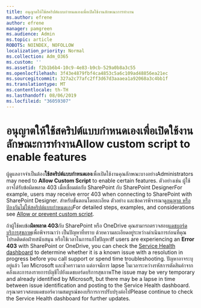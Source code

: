 ```yaml
---
title: อนุญาตให้ใช้สคริปต์แบบกำหนดเองเพื่อเปิดใช้งานลักษณะการทำงาน
ms.author: efrene
author: efrene
manager: pamgreen
ms.audience: Admin
ms.topic: article
ROBOTS: NOINDEX, NOFOLLOW
localization_priority: Normal
ms.collection: Adm_O365
ms.custom: ''
ms.assetid: f2b1b6b4-10c9-4e83-b9cb-529a0b8a3c55
ms.openlocfilehash: 3f43e4879fbf4ca4853c5a6c109ad48856ea21ec
ms.sourcegitcommit: 327a2c77afc2ff3d67d3aaaea1a92068a3c4bb1f
ms.translationtype: MT
ms.contentlocale: th-TH
ms.lasthandoff: 08/06/2019
ms.locfileid: "36059307"
---
```

# <a name="allow-custom-script-to-enable-features"></a><span data-ttu-id="5b5ca-102">อนุญาตให้ใช้สคริปต์แบบกำหนดเองเพื่อเปิดใช้งานลักษณะการทำงาน</span><span class="sxs-lookup"><span data-stu-id="5b5ca-102">Allow custom script to enable features</span></span>

<span data-ttu-id="5b5ca-103">ผู้ดูแลอาจจำเป็นต้อง**ใช้สคริปต์แบบกำหนดเอง**เพื่อเปิดใช้งานคุณลักษณะบางอย่าง</span><span class="sxs-lookup"><span data-stu-id="5b5ca-103">Administrators may need to **Allow Custom Script** to enable certain features.</span></span> <span data-ttu-id="5b5ca-104">ตัวอย่างเช่น ผู้ใช้อาจได้รับข้อผิดพลาด 403 เมื่อเชื่อมต่อกับ SharePoint กับ SharePoint Designer</span><span class="sxs-lookup"><span data-stu-id="5b5ca-104">For example, users may receive error 403 when connecting to SharePoint with SharePoint Designer.</span></span> <span data-ttu-id="5b5ca-105">สำหรับขั้นตอนโดยละเอียด ตัวอย่าง และข้อควรพิจารณาดู[อนุญาต หรือป้องกันไม่ให้สคริปต์แบบกำหนดเอง](https://docs.microsoft.com/sharepoint/allow-or-prevent-custom-script)</span><span class="sxs-lookup"><span data-stu-id="5b5ca-105">For detailed steps, examples, and considerations see [Allow or prevent custom script](https://docs.microsoft.com/sharepoint/allow-or-prevent-custom-script).</span></span>

<span data-ttu-id="5b5ca-106">ถ้าผู้ใช้พบข้อ**ผิดพลาด 403**กับ SharePoint หรือ OneDrive คุณสามารถตรวจสอบ[แดชบอร์ดบริการสุขภาพ](https://admin.microsoft.com/AdminPortal/Home#/servicehealth)เพื่อพิจารณาว่า เป็นปัญหาที่ทราบ ด้วยความละเอียดอยู่ระหว่างดำเนินการก่อนที่คุณโปรดติดต่อฝ่ายสนับสนุน หรือใช้เวลาในการแก้ไขปัญหา</span><span class="sxs-lookup"><span data-stu-id="5b5ca-106">If users are experiencing an **Error 403** with SharePoint or OneDrive, you can check the [Service Health dashboard](https://admin.microsoft.com/AdminPortal/Home#/servicehealth) to determine whether it is a known issue with a resolution in progress before you call support or spend time troubleshooting.</span></span> <span data-ttu-id="5b5ca-107">ปัญหาอาจระบุอยู่แล้ว โดย Microsoft และชั่วคราวมาก แต่อาจมีการ lapse ในเวลาระหว่างรหัสการตัดสินค้าจากคลังและการลงรายการบัญชีไปยังแดชบอร์ดบริการสุขภาพ</span><span class="sxs-lookup"><span data-stu-id="5b5ca-107">The issue may be very temporary and already identified by Microsoft, but there may be a lapse in time between issue identification and posting to the Service Health dashboard.</span></span> <span data-ttu-id="5b5ca-108">กรุณาตรวจสอบแดชบอร์ความสมบูรณ์ของบริการการปรับปรุงต่อไป</span><span class="sxs-lookup"><span data-stu-id="5b5ca-108">Please continue to check the Service Health dashboard for further updates.</span></span>

